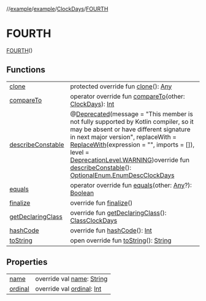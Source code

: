 //[example](../../index.md)/[example](../index.md)/[ClockDays](index.md)/[FOURTH](-f-o-u-r-t-h.md)



# FOURTH  
[FOURTH](-f-o-u-r-t-h.md)()

## Functions  


| | |
|---|---|
| [clone](https://kotlinlang.org/api/latest/jvm/stdlib/kotlin/-enum/clone.html)| protected override fun [clone](https://kotlinlang.org/api/latest/jvm/stdlib/kotlin/-enum/clone.html)(): [Any](https://kotlinlang.org/api/latest/jvm/stdlib/kotlin/-any/index.html)|
| [compareTo](https://kotlinlang.org/api/latest/jvm/stdlib/kotlin/-enum/compare-to.html)| operator override fun [compareTo](https://kotlinlang.org/api/latest/jvm/stdlib/kotlin/-enum/compare-to.html)(other: [ClockDays](index.md)): [Int](https://kotlinlang.org/api/latest/jvm/stdlib/kotlin/-int/index.html)|
| [describeConstable](https://kotlinlang.org/api/latest/jvm/stdlib/kotlin/-enum/describe-constable.html)| @[Deprecated](https://kotlinlang.org/api/latest/jvm/stdlib/kotlin/-deprecated/index.html)(message = "This member is not fully supported by Kotlin compiler, so it may be absent or have different signature in next major version", replaceWith = [ReplaceWith](https://kotlinlang.org/api/latest/jvm/stdlib/kotlin/-replace-with/index.html)(expression = "", imports = []), level = [DeprecationLevel.WARNING](https://kotlinlang.org/api/latest/jvm/stdlib/kotlin/-deprecation-level/-w-a-r-n-i-n-g/index.html))override fun [describeConstable](https://kotlinlang.org/api/latest/jvm/stdlib/kotlin/-enum/describe-constable.html)(): [Optional](https://docs.oracle.com/javase/8/docs/api/java/util/Optional.html)[Enum.EnumDesc](https://docs.oracle.com/javase/8/docs/api/java/lang/Enum.EnumDesc.html)[ClockDays](index.md)|
| [equals](https://kotlinlang.org/api/latest/jvm/stdlib/kotlin/-enum/equals.html)| operator override fun [equals](https://kotlinlang.org/api/latest/jvm/stdlib/kotlin/-enum/equals.html)(other: [Any](https://kotlinlang.org/api/latest/jvm/stdlib/kotlin/-any/index.html)?): [Boolean](https://kotlinlang.org/api/latest/jvm/stdlib/kotlin/-boolean/index.html)|
| [finalize](https://kotlinlang.org/api/latest/jvm/stdlib/kotlin/-enum/finalize.html)| override fun [finalize](https://kotlinlang.org/api/latest/jvm/stdlib/kotlin/-enum/finalize.html)()|
| [getDeclaringClass](https://kotlinlang.org/api/latest/jvm/stdlib/kotlin/-enum/get-declaring-class.html)| override fun [getDeclaringClass](https://kotlinlang.org/api/latest/jvm/stdlib/kotlin/-enum/get-declaring-class.html)(): [Class](https://docs.oracle.com/javase/8/docs/api/java/lang/Class.html)[ClockDays](index.md)|
| [hashCode](https://kotlinlang.org/api/latest/jvm/stdlib/kotlin/-enum/hash-code.html)| override fun [hashCode](https://kotlinlang.org/api/latest/jvm/stdlib/kotlin/-enum/hash-code.html)(): [Int](https://kotlinlang.org/api/latest/jvm/stdlib/kotlin/-int/index.html)|
| [toString](https://kotlinlang.org/api/latest/jvm/stdlib/kotlin/-enum/to-string.html)| open override fun [toString](https://kotlinlang.org/api/latest/jvm/stdlib/kotlin/-enum/to-string.html)(): [String](https://kotlinlang.org/api/latest/jvm/stdlib/kotlin/-string/index.html)|




## Properties  


| | |
|---|---|
| [name]()| override val [name](): [String](https://kotlinlang.org/api/latest/jvm/stdlib/kotlin/-string/index.html)|
| [ordinal]()| override val [ordinal](): [Int](https://kotlinlang.org/api/latest/jvm/stdlib/kotlin/-int/index.html)|



